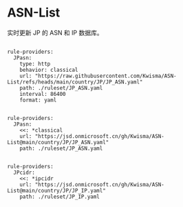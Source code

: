 
# ASN-List

实时更新 JP 的 ASN 和 IP 数据库。

<pre><code class="language-javascript">
rule-providers:
  JPasn:
    type: http
    behavior: classical
    url: "https://raw.githubusercontent.com/Kwisma/ASN-List/refs/heads/main/country/JP/JP_ASN.yaml"
    path: ./ruleset/JP_ASN.yaml
    interval: 86400
    format: yaml
</code></pre>

<pre><code class="language-javascript">
rule-providers:
  JPasn:
    <<: *classical
    url: "https://jsd.onmicrosoft.cn/gh/Kwisma/ASN-List@main/country/JP/JP_ASN.yaml"
    path: ./ruleset/JP_ASN.yaml
</code></pre>

<pre><code class="language-javascript">
rule-providers:
  JPcidr:
    <<: *ipcidr
    url: "https://jsd.onmicrosoft.cn/gh/Kwisma/ASN-List@main/country/JP/JP_IP.yaml"
    path: ./ruleset/JP_IP.yaml
</code></pre>